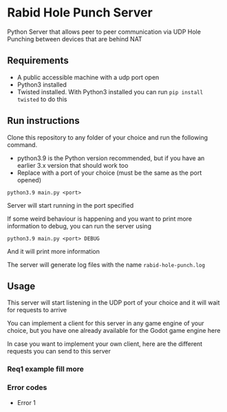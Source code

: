 # Rabid Hole Punch Server

Python Server that allows peer to peer communication via UDP Hole Punching between devices that are behind NAT

## Requirements

- A public accessible machine with a udp port open
- Python3 installed
- Twisted installed. With Python3 installed you can run `pip install twisted` to do this


## Run instructions

Clone this repository to any folder of your choice and run the following command. 
- python3.9 is the Python version recommended, but if you have an earlier 3.x version that should work too
- Replace <port> with a port of your choice (must be the same as the port opened)

```
python3.9 main.py <port>
```

Server will start running in the port specified

If some weird behaviour is happening and you want to print more information to debug, you can run the server using

```
python3.9 main.py <port> DEBUG
```

And it will print more information

The server will generate log files with the name `rabid-hole-punch.log`

## Usage

This server will start listening in the UDP port of your choice and it will wait for requests to arrive

You can implement a client for this server in any game engine of your choice, but you have one already available for the Godot game engine here

In case you want to implement your own client, here are the different requests you can send to this server

### Req1 example fill more

### Error codes
- Error 1

